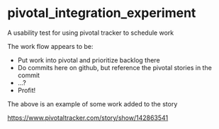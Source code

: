 # pivotal_integration_experiment
A usability test for using pivotal tracker to schedule work

The work flow appears to be:
* Put work into pivotal and prioritize backlog there
* Do commits here on github, but reference the pivotal stories in the commit
* ...?
* Profit!

The above is an example of some work added to the story

https://www.pivotaltracker.com/story/show/142863541
